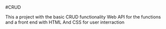 #CRUD

This a project with the basic CRUD functionality
Web API for the functions and a front end with HTML And CSS for user interraction
